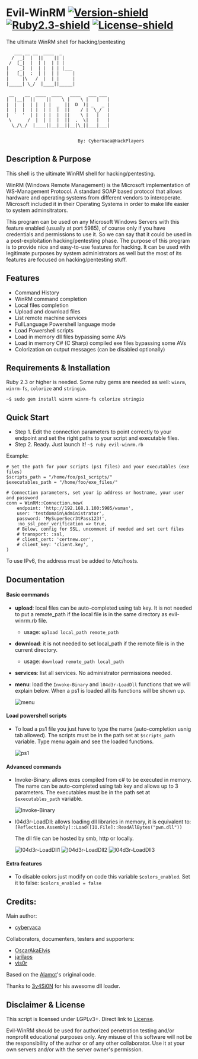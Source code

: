 # Evil-WinRM [![Version-shield]](evil-winrm.rb) [![Ruby2.3-shield]](https://www.ruby-lang.org/en/news/2015/12/25/ruby-2-3-0-released/) [![License-shield]](LICENSE)
The ultimate WinRM shell for hacking/pentesting

```
   ___ __ __  ____  _                  
  /  _]  |  ||    || |                 
 /  [_|  |  | |  | | |                 
|    _]  |  | |  | | |___              
|   [_|  :  | |  | |     |             
|     |\   /  |  | |     |             
|_____| \_/  |____||_____|             
                                       
 __    __  ____  ____   ____   ___ ___ 
|  |__|  ||    ||    \ |    \ |   |   |
|  |  |  | |  | |  _  ||  D  )| _   _ |
|  |  |  | |  | |  |  ||    / |  \_/  |
|  `  '  | |  | |  |  ||    \ |   |   |
 \      /  |  | |  |  ||  .  \|   |   |
  \_/\_/  |____||__|__||__|\_||___|___|
                                       

                           By: CyberVaca@HackPlayers
```

## Description & Purpose
This shell is the ultimate WinRM shell for hacking/pentesting.

WinRM (Windows Remote Management) is the Microsoft implementation of WS-Management Protocol. A standard SOAP based protocol 
that allows hardware and operating systems from different vendors to interoperate. Microsoft included it in their Operating 
Systems in order to make life easier to system adminsitrators.

This program can be used on any Microsoft Windows Servers with this feature enabled (usually at port 5985), of course only 
if you have credentials and permissions to use it. So we can say that it could be used in a post-exploitation hacking/pentesting 
phase. The purpose of this program is to provide nice and easy-to-use features for hacking. It can be used with legitimate 
purposes by system administrators as well but the most of its features are focused on hacking/pentesting stuff.

## Features
 - Command History
 - WinRM command completion
 - Local files completion
 - Upload and download files
 - List remote machine services
 - FullLanguage Powershell language mode
 - Load Powershell scripts
 - Load in memory dll files bypassing some AVs
 - Load in memory C# (C Sharp) compiled exe files bypassing some AVs
 - Colorization on output messages (can be disabled optionally)

## Requirements & Installation
Ruby 2.3 or higher is needed. Some ruby gems are needed as well: `winrm`, `winrm-fs`, `colorize` and `stringio`.

`~$ sudo gem install winrm winrm-fs colorize stringio`

## Quick Start
 - Step 1. Edit the connection parameters to point correctly to your endpoint and set the right paths to your script and executable files.
 - Step 2. Ready. Just launch it! `~$ ruby evil-winrm.rb`

Example:
```
# Set the path for your scripts (ps1 files) and your executables (exe files)
$scripts_path = "/home/foo/ps1_scripts/"
$executables_path = "/home/foo/exe_files/"

# Connection parameters, set your ip address or hostname, your user and password
conn = WinRM::Connection.new(
    endpoint: 'http://192.168.1.100:5985/wsman',
    user: 'testdomain\Administrator',
    password: 'MySuperSecr3tPass123!',
    :no_ssl_peer_verification => true,
    # Below, config for SSL, uncomment if needed and set cert files
    # transport: :ssl,
    # client_cert: 'certnew.cer',
    # client_key: 'client.key',
)
```
To use IPv6, the address must be added to /etc/hosts.

## Documentation

#### Basic commands
 - **upload**: local files can be auto-completed using tab key. It is not needed to put a remote_path if the local file is in the same directory as evil-winrm.rb file. 
   - usage: `upload local_path remote_path`
 - **download**: it is not needed to set local_path if the remote file is in the current directory.
   - usage: `download remote_path local_path`
 - **services**: list all services. No administrator permissions needed.
 - **menu**: load the `Invoke-Binary` and `l04d3r-LoadDll` functions that we will explain below. When a ps1 is loaded all its functions will be shown up.

   ![menu](resources/image2.png)

#### Load powershell scripts
 - To load a ps1 file you just have to type the name (auto-completion usnig tab allowed). The scripts must be in the path set at `$scripts_path` variable. Type menu again and see the loaded functions.

   ![ps1](resources/image7.png)

#### Advanced commands
 - Invoke-Binary: allows exes compiled from c# to be executed in memory. The name can be auto-completed using tab key and allows up to 3 parameters. The executables must be in the path set at `$executables_path` variable.

   ![Invoke-Binary](resources/image3.png)

 - l04d3r-LoadDll: allows loading dll libraries in memory, it is equivalent to: `[Reflection.Assembly]::Load([IO.File]::ReadAllBytes("pwn.dll"))`

   The dll file can be hosted by smb, http or locally.
   
   ![l04d3r-LoadDll1](resources/image4.png)
   ![l04d3r-LoadDll2](resources/image5.png)
   ![l04d3r-LoadDll3](resources/image6.png)

#### Extra features
 - To disable colors just modify on code this variable `$colors_enabled`. Set it to false: `$colors_enabled = false`

## Credits:
Main author:

 - [cybervaca]

Collaborators, documenters, testers and supporters:

 - [OscarAkaElvis]
 - [jarilaos]
 - [vis0r]

Based on the [Alamot]'s original code.

Thanks to [3v4Si0N] for his awesome dll loader.

## Disclaimer & License
This script is licensed under LGPLv3+. Direct link to [License](LICENSE).

Evil-WinRM should be used for authorized penetration testing and/or nonprofit educational purposes only. 
Any misuse of this software will not be the responsibility of the author or of any other collaborator. 
Use it at your own servers and/or with the server owner's permission.

<!-- Github URLs -->
[cybervaca]: https://github.com/cybervaca
[OscarAkaElvis]: https://github.com/OscarAkaElvis
[jarilaos]: https://github.com/jarilaos
[vis0r]: https://github.com/vmotos
[Alamot]: https://github.com/Alamot
[3v4Si0N]: https://github.com/3v4Si0N/

<!-- Badges URLs -->
[Version-shield]: https://img.shields.io/badge/version-1.3-blue.svg?style=flat-square&colorA=273133&colorB=0093ee "Latest version"
[Ruby2.3-shield]: https://img.shields.io/badge/ruby-2.3%2B-blue.svg?style=flat-square&colorA=273133&colorB=ff0000 "Ruby 2.3 or later"
[License-shield]: https://img.shields.io/badge/license-LGPL%20v3%2B-blue.svg?style=flat-square&colorA=273133&colorB=bd0000 "LGPL v3+"
